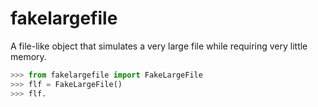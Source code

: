 fakelargefile
=============

A file-like object that simulates a very large file while requiring very 
little memory.

```python
>>> from fakelargefile import FakeLargeFile
>>> flf = FakeLargeFile()
>>> flf.
```


